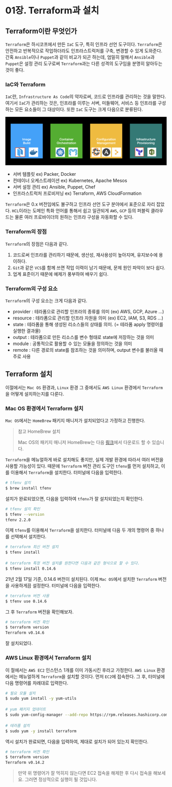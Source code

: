 # 01장. Terraform과 설치

## Terraform이란 무엇인가

`Terraform`은 하시코프에서 만든 `IaC` 도구, 특히 인프라 선언 도구이다. `Terraform`은 안전하고 반복적으로 작업하더라도 인프라스트럭처를 구축, 변경할 수 있게 도와준다. 간혹 `Ansible`이나 `Puppet`과 같이 비교가 되곤 하는데, 엄밀히 말해서 `Ansible`과 `Puppet`은 설정 관리 도구로써 `Terraform`과는 다른 성격의 도구임을 분명히 알아두는 것이 좋다.  

### IaC와 Terraform

`IaC`란, `Infrastructure As Code`의 약자로써, 코드로 인프라를 관리하는 것을 말한다. 여기서 `IaC`가 관리하는 것은, 인프라를 이루는 서버, 미들웨어, 서비스 등 인프라를 구성하는 모든 요소들이 그 대상이다. 또한 `IaC` 도구는 크게 다음으로 분류된다.

![01](./01.png)

* 서버 템플릿 ex) Packer, Docker
* 컨테이너 오케스트레이션 ex) Kubernetes, Apache Mesos
* 서버 설정 관리 ex) Ansible, Puppet, Chef
* 인프라스트럭처 프로비저닝 ex) Terraform, AWS CloudFormation

 `Terraform`은 0.x 버전임에도 불구하고 인프라 선언 도구 분야에서 표준으로 자리 잡았다. `HCL`이라는 도메인 특화 언어를 통해서 쉽고 일관되게 `AWS`, `GCP` 등의 퍼블릭 클라우드는 물론 여러 프로바이더의 원하는 인프라 구성을 자동화할 수 있다.

### Terraform의 장점

`Terraform`의 장점은 다음과 같다.

1. 코드로써 인프라를 관리하기 때문에, 생산성, 재사용성이 높아지며, 유지보수에 용이하다.
2. `Git`과 같은 `VCS`를 함께 쓰면 작업 이력이 남기 때문에, 문제 원인 파악이 보다 쉽다.
3. 업계 표준이기 때문에 예제가 풍부하여 배우기 쉽다.

### Terraform의 구성 요소

`Terraform`의 구성 요소는 크게 다음과 같다.

* provider : 테라폼으로 관리할 인프라의 종류를 의미 (ex) AWS, GCP, Azure ...)
* resource : 테라폼으로 관리할 인프라 자원을 의미 (ex) EC2, IAM, S3, RDS ...)
* state : 테라폼을 통해 생성된 리소스들의 상태를 의미. (= 테라폼 apply 명령어를 실행한 결과물)
* output : 테라폼으로 만든 리소스를 변수 형태로 state에 저장하는 것을 의미
* module : 공통적으로 활용할 수 있는 모듈을 정의하는 것을 의미
* remote : 다른 경로의 state를 참조하는 것을 의미하며, output 변수를 불러올 때 주로 사용

## Terraform 설치

이절에서는 `Mac OS` 환경과, `Linux` 환경 그 중에서도 `AWS Linux` 환경에서 `Terraform`을 어떻게 설치하는지를 다룬다.

### Mac OS 환경에서 Terraform 설치

`Mac OS`에서는 `HomeBrew` 패키지 매니저가 설치되었다고 가정하고 진행한다.

> 참고 HomeBrew 설치
> 
> Mac OS의 패키지 매니저 HomeBrew는 다음 [링크](https://brew.sh/index_ko)에서 다운로드 할 수 있습니다. 

`Terraform`을 메뉴얼하게 바로 설치해도 좋지만, 실제 개발 환경에 따라서 여러 버전을 사용할 가능성이 있다. 때문에 `Terraform` 버전 관리 도구인 `tfenv`를 먼저 설치하고, 이를 이용해서 `Terraform`을 설치한다. 터미널에 다음을 입력한다.

```bash
# tfenv 설치
$ brew install tfenv
```

설치가 완료되었으면, 다음을 입력하여 `tfenv`가 잘 설치되었는지 확인한다.

```bash
# tfenv 설치 확인
$ tfenv --version
tfenv 2.2.0
```

이제 `tfenv`를 이용해서 `Terraform`을 설치한다. 터미널에 다음 두 개의 명령어 중 하나를 선택해서 설치한다.

```bash
# terraform 최신 버전 설치
$ tfenv install

# terraform 특정 버전 설치를 원한다면 다음과 같은 형식으로 할 수 있다.
$ tfenv install 0.14.6
```

21년 2월 17일 기준, 0.14.6 버전이 설치된다. 이제 `Mac OS`에서 설치한 `Terraform` 버전을 사용하게끔 설정한다. 터미널에 다음을 입력한다.

```bash
# terraform 버전 사용
$ tfenv use 0.14.6
```

그 후 `Terraform` 버전을 확인해보자.

```bash 
# terraform 버전 확인
$ terraform version
Terraform v0.14.6
```

잘 설치되었다.

### AWS Linux 환경에서 Terraform 설치

이 절에서는 `AWS EC2` 인스턴스 1개를 이미 가동시킨 후라고 가정한다. `AWS Linux` 환경에서는 메뉴얼하게 `Terraform`을 설치할 것이다. 먼저 `EC2`에 접속한다. 그 후, 터미널에 다음 명령어를 차례대로 입력한다.

```bash
# 필요 모듈 설치
$ sudo yum install -y yum-utils

# yum 패키지 업데이트
$ sudo yum-config-manager --add-repo https://rpm.releases.hashicorp.com/AmazonLinux/hashicorp.repo

# 테라폼 설치
$ sudo yum -y install terraform
```

역시 설치가 완료되면, 다음을 입력하여, 제대로 설치가 되어 있는지 확인한다.

```bash
# terraform 버전 확인
$ terraform version
Terraform v0.14.2
```

> 만약 위 명령어가 잘 먹히지 않는다면 EC2 접속을 해제한 후 다시 접속을 해보세요. 그러면 정상적으로 실행이 될 것입니다.

